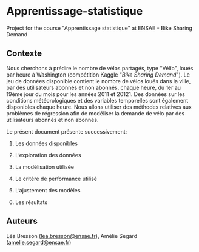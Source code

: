 # Apprentissage-statistique
Project for the course "Apprentissage statistique" at ENSAE - Bike Sharing Demand

## Contexte
Nous cherchons à prédire le nombre de vélos partagés, type "Vélib", loués par heure à Washington (compétition Kaggle "*Bike Sharing Demand*"). Le jeu de données disponible contient le nombre de vélos loués dans la ville, par des utilisateurs abonnés et non abonnés, chaque heure, du 1er au 19ème jour du mois pour les années 2011 et 20121. Des données sur les conditions météorologiques et des variables temporelles sont également disponibles chaque heure.
Nous allons utiliser des méthodes relatives aux problèmes de régression afin de modéliser la demande de vélo par des utilisateurs abonnés et non abonnés.

Le présent document présente successivement: 

1) Les données disponibles

2) L’exploration des données

3) La modélisation utilisée

4) Le critère de performance utilisé

5) L’ajustement des modèles

6) Les résultats

## Auteurs
Léa Bresson (lea.bresson@ensae.fr), Amélie Segard (amelie.segard@ensae.fr)
